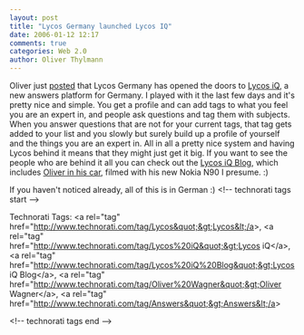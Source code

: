 ```yaml
---
layout: post
title: "Lycos Germany launched Lycos IQ"
date: 2006-01-12 12:17
comments: true
categories: Web 2.0
author: Oliver Thylmann
---
```






Oliver just [posted](http://www.agenturblog.de/archives/2006/01/lycos-iq-startet-heute.php) that Lycos Germany has opened the doors to [Lycos iQ](http://iq.lycos.de/), a new answers platform for Germany. I played with it the last few days and it's pretty nice and simple. You get a profile and can add tags to what you feel you are an expert in, and people ask questions and tag them with subjects. When you answer questions that are not for your current tags, that tag gets added to your list and you slowly but surely build up a profile of yourself and the things you are an expert in. All in all a pretty nice system and having Lycos behind it means that they might just get it big. If you want to see the people who are behind it all you can check out the [Lycos iQ Blog](http://www.iqblog.de/), which includes [Oliver in his car](http://www.iqblog.de/2006/01/introducing-the-team-oliver.php), filmed with his new Nokia N90 I presume. :)

If you haven't noticed already, all of this is in German :)
&lt;!-- technorati tags start --&gt;

Technorati Tags: &lt;a rel=&quot;tag&quot; href=&quot;http://www.technorati.com/tag/Lycos&quot;&gt;Lycos&lt;/a&gt;, &lt;a rel=&quot;tag&quot; href=&quot;http://www.technorati.com/tag/Lycos%20iQ&quot;&gt;Lycos iQ&lt;/a&gt;, &lt;a rel=&quot;tag&quot; href=&quot;http://www.technorati.com/tag/Lycos%20iQ%20Blog&quot;&gt;Lycos iQ Blog&lt;/a&gt;, &lt;a rel=&quot;tag&quot; href=&quot;http://www.technorati.com/tag/Oliver%20Wagner&quot;&gt;Oliver Wagner&lt;/a&gt;, &lt;a rel=&quot;tag&quot; href=&quot;http://www.technorati.com/tag/Answers&quot;&gt;Answers&lt;/a&gt;

&lt;!-- technorati tags end --&gt;


